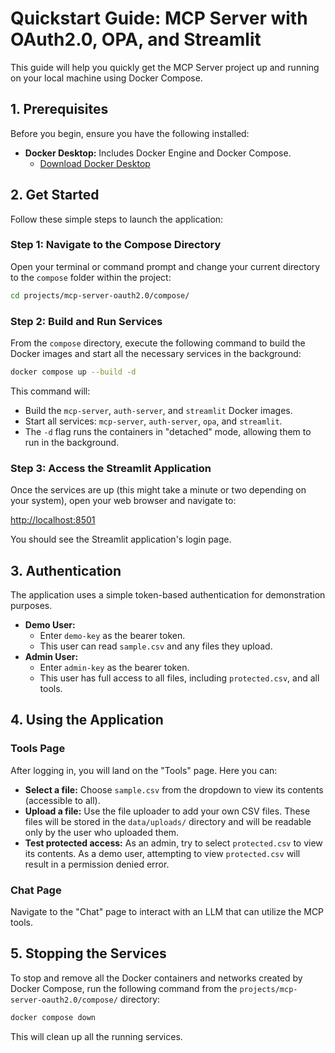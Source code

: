 # Quickstart Guide: MCP Server with OAuth2.0, OPA, and Streamlit

This guide will help you quickly get the MCP Server project up and running on your local machine using Docker Compose.

## 1. Prerequisites

Before you begin, ensure you have the following installed:

-   **Docker Desktop:** Includes Docker Engine and Docker Compose.
    -   [Download Docker Desktop](https://www.docker.com/products/docker-desktop)

## 2. Get Started

Follow these simple steps to launch the application:

### Step 1: Navigate to the Compose Directory

Open your terminal or command prompt and change your current directory to the `compose` folder within the project:

```bash
cd projects/mcp-server-oauth2.0/compose/
```

### Step 2: Build and Run Services

From the `compose` directory, execute the following command to build the Docker images and start all the necessary services in the background:

```bash
docker compose up --build -d
```

This command will:
-   Build the `mcp-server`, `auth-server`, and `streamlit` Docker images.
-   Start all services: `mcp-server`, `auth-server`, `opa`, and `streamlit`.
-   The `-d` flag runs the containers in "detached" mode, allowing them to run in the background.

### Step 3: Access the Streamlit Application

Once the services are up (this might take a minute or two depending on your system), open your web browser and navigate to:

[http://localhost:8501](http://localhost:8501)

You should see the Streamlit application's login page.

## 3. Authentication

The application uses a simple token-based authentication for demonstration purposes.

-   **Demo User:**
    -   Enter `demo-key` as the bearer token.
    -   This user can read `sample.csv` and any files they upload.
-   **Admin User:**
    -   Enter `admin-key` as the bearer token.
    -   This user has full access to all files, including `protected.csv`, and all tools.

## 4. Using the Application

### Tools Page

After logging in, you will land on the "Tools" page. Here you can:
-   **Select a file:** Choose `sample.csv` from the dropdown to view its contents (accessible to all).
-   **Upload a file:** Use the file uploader to add your own CSV files. These files will be stored in the `data/uploads/` directory and will be readable only by the user who uploaded them.
-   **Test protected access:** As an admin, try to select `protected.csv` to view its contents. As a demo user, attempting to view `protected.csv` will result in a permission denied error.

### Chat Page

Navigate to the "Chat" page to interact with an LLM that can utilize the MCP tools.

## 5. Stopping the Services

To stop and remove all the Docker containers and networks created by Docker Compose, run the following command from the `projects/mcp-server-oauth2.0/compose/` directory:

```bash
docker compose down
```

This will clean up all the running services.

